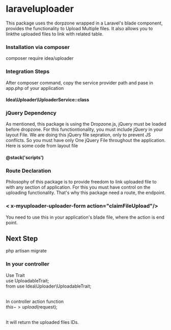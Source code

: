 # laraveluploader

This package uses the dorpzone wrapped in a Laravel's blade component, provides the functionality to Upload Multiple files.
It also allows you to linkthe uploaded files to link with related table.


<h3>Installation via composer</h3>

composer require idea/uploader


<h3>Integration Steps</h3>
After composer command, copy the service provider path and pase in app.php of your application
<h4>Idea\Uploader\UploaderService::class</h4>

<h3>jQuery Dependency</h3>
As mentioned, this package is using the Dropzone.js, jQuery must be loaded before dropzone. For this functiontionality, you must include jQuery in your layout File.
We are doing this jQuery file sepration, only to prevent JS conflicts. So you must have only One jQuery File throughout the application.
Here is some code from layout file
<h4>
<script src="https://code.jquery.com/jquery-3.6.0.min.js" crossorigin="anonymous"></script>
 
@stack('scripts')
</h4>


<h3>Route Declaration</h3>
Philosophy of this package is to provide freedom to link uploaded file to with any section of application. For this you must have control on the uploading functionality. That's why this package need a route, the endpoint.

<h3>&lt x-myuploader-uploader-form action="claimFileUpload"/></h3>

You need to use this in your application's blade file, where the action is end point.

<h2>Next Step</h2>
php artisan migrate

<h3>In your controller</h3>
Use Trait<br />
use UploadableTrait;<br />
from use Idea\Uploader\UploadableTrait;<br /><br />

In controller action function<br />
$this->upload($request);<br /><br />

It will return the uploaded files IDs. <br />



